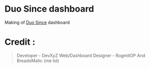 
# Duo Since dashboard

Making of [Duo Since](https://duosince.netlify.app) dashboard

# Credit :

> Developer - DevXyZ
Web/Dashboard Designer - RogmitOP And BreadoMatic (me lol)

